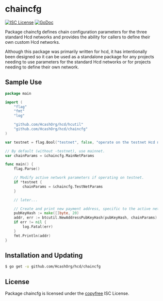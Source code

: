 chaincfg
========

[![ISC License](http://img.shields.io/badge/license-ISC-blue.svg)](http://copyfree.org)
[![GoDoc](https://img.shields.io/badge/godoc-reference-blue.svg)](http://godoc.org/github.com/HcashOrg/hcd/chaincfg)

Package chaincfg defines chain configuration parameters for the three standard
Hcd networks and provides the ability for callers to define their own custom
Hcd networks.

Although this package was primarily written for hcd, it has intentionally been
designed so it can be used as a standalone package for any projects needing to
use parameters for the standard Hcd networks or for projects needing to
define their own network.

## Sample Use

```Go
package main

import (
	"flag"
	"fmt"
	"log"

	"github.com/HcashOrg/hcd/hcutil"
	"github.com/HcashOrg/hcd/chaincfg"
)

var testnet = flag.Bool("testnet", false, "operate on the testnet Hcd network")

// By default (without -testnet), use mainnet.
var chainParams = &chaincfg.MainNetParams

func main() {
	flag.Parse()

	// Modify active network parameters if operating on testnet.
	if *testnet {
		chainParams = &chaincfg.TestNetParams
	}

	// later...

	// Create and print new payment address, specific to the active network.
	pubKeyHash := make([]byte, 20)
	addr, err := btcutil.NewAddressPubKeyHash(pubKeyHash, chainParams)
	if err != nil {
		log.Fatal(err)
	}
	fmt.Println(addr)
}
```

## Installation and Updating

```bash
$ go get -u github.com/HcashOrg/hcd/chaincfg
```

## License

Package chaincfg is licensed under the [copyfree](http://copyfree.org) ISC
License.
